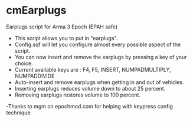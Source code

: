 # cmEarplugs
Earplugs script for Arma 3 Epoch (EPAH safe)

- This script allows you to put in "earplugs".
- Config.sqf will let you configure almost every possible aspect of the script.
- You can now insert and remove the earplugs by pressing a key of your choice. 
- Current available keys are : F4, F5, INSERT, NUMPADMULTIPLY, NUMPADDIVIDE
- Auto-insert and remove earplugs when getting in and out of vehicles.
- Inserting earplugs reduces volume down to about 25 percent.
- Removing earplugs restores volume to 100 percent.


-Thanks to mgm on epochmod.com for helping with keypress config technique


